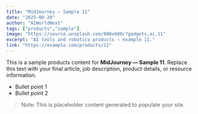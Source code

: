 ```yaml
---
title: "MidJourney — Sample 11"
date: "2025-08-20"
author: "AIWorldNext"
tags: ["products","sample"]
image: "https://source.unsplash.com/800x600/?gadgets,ai,11"
excerpt: "AI tools and robotics products — example 11."
link: "https://example.com/products/11"
---
```


This is a sample products content for **MidJourney — Sample 11**. Replace this text with your final article, job description, product details, or resource information.

- Bullet point 1
- Bullet point 2

> Note: This is placeholder content generated to populate your site.
